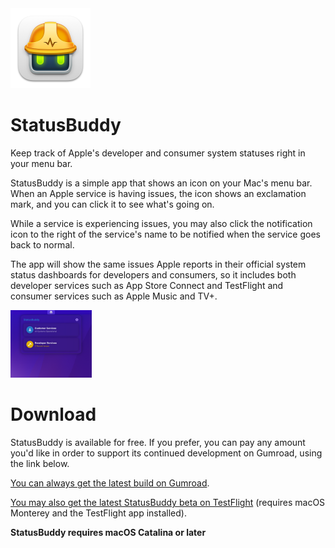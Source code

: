 <img src="./images/StatusBuddy-Icon-2021.png" width="128">

# StatusBuddy

Keep track of Apple's developer and consumer system statuses right in your menu bar.

StatusBuddy is a simple app that shows an icon on your Mac's menu bar. When an Apple service is having issues, the icon shows an exclamation mark, and you can click it to see what's going on.

While a service is experiencing issues, you may also click the notification icon to the right of the service's name to be notified when the service goes back to normal.

The app will show the same issues Apple reports in their official system status dashboards for developers and consumers, so it includes both developer services such as App Store Connect and TestFlight and consumer services such as Apple Music and TV+.

<img src="./images/StatusBuddy-Screenshot-2021.png" width="130">

# Download

StatusBuddy is available for free. If you prefer, you can pay any amount you'd like in order to support its continued development on Gumroad, using the link below.

[You can always get the latest build on Gumroad](https://statusbuddy.app).

[You may also get the latest StatusBuddy beta on TestFlight](https://testflight.apple.com/join/CJ4Dezun) (requires macOS Monterey and the TestFlight app installed).

**StatusBuddy requires macOS Catalina or later**